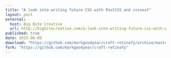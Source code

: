```yaml
---
title: "A look into writing future CSS with PostCSS and cssnext"
layout: post
external:
  host: Big Bite Creative
  url: http://bigbitecreative.com/a-look-into-writing-future-css-with-postcss-cssnext/
published: true
date: 2015-06-09
download: "https://github.com/markgoodyear/craft-retinafy/archive/master.zip"
fork: "https://github.com/markgoodyear/craft-retinafy"
---
```

